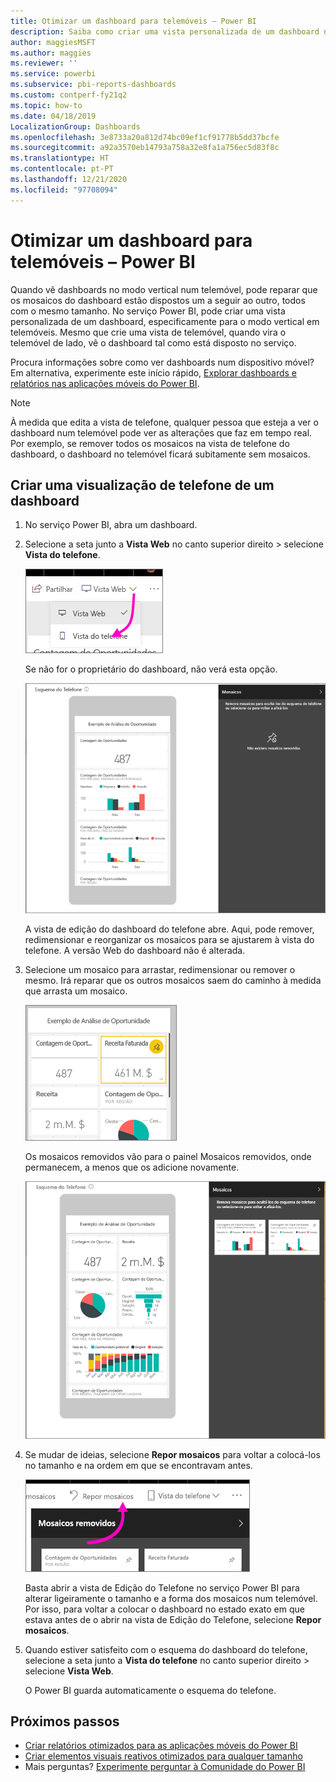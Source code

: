 ```yaml
---
title: Otimizar um dashboard para telemóveis – Power BI
description: Saiba como criar uma vista personalizada de um dashboard no serviço Power BI especificamente para visualização em telemóveis.
author: maggiesMSFT
ms.author: maggies
ms.reviewer: ''
ms.service: powerbi
ms.subservice: pbi-reports-dashboards
ms.custom: contperf-fy21q2
ms.topic: how-to
ms.date: 04/18/2019
LocalizationGroup: Dashboards
ms.openlocfilehash: 3e8733a20a812d74bc09ef1cf91778b5dd37bcfe
ms.sourcegitcommit: a92a3570eb14793a758a32e8fa1a756ec5d83f8c
ms.translationtype: HT
ms.contentlocale: pt-PT
ms.lasthandoff: 12/21/2020
ms.locfileid: "97708094"
---
```

# <a name="optimize-a-dashboard-for-mobile-phones---power-bi"></a>Otimizar um dashboard para telemóveis – Power BI 
Quando vê dashboards no modo vertical num telemóvel, pode reparar que os mosaicos do dashboard estão dispostos um a seguir ao outro, todos com o mesmo tamanho. No serviço Power BI, pode criar uma vista personalizada de um dashboard, especificamente para o modo vertical em telemóveis. Mesmo que crie uma vista de telemóvel, quando vira o telemóvel de lado, vê o dashboard tal como está disposto no serviço.

Procura informações sobre como ver dashboards num dispositivo móvel? Em alternativa, experimente este início rápido, [Explorar dashboards e relatórios nas aplicações móveis do Power BI](../consumer/mobile/mobile-apps-quickstart-view-dashboard-report.md).

> [!NOTE]
> À medida que edita a vista de telefone, qualquer pessoa que esteja a ver o dashboard num telemóvel pode ver as alterações que faz em tempo real. Por exemplo, se remover todos os mosaicos na vista de telefone do dashboard, o dashboard no telemóvel ficará subitamente sem mosaicos. 
> 
> 

## <a name="create-a-phone-view-of-a-dashboard"></a>Criar uma visualização de telefone de um dashboard
1. No serviço Power BI, abra um dashboard.
2. Selecione a seta junto a **Vista Web** no canto superior direito > selecione **Vista do telefone**.

    ![Captura de ecrã a mostrar o menu pendente da vista Web, com uma seta a apontar para a vista de Telemóvel.](media/service-create-dashboard-mobile-phone-view/power-bi-service-phone-view-dashboard.png)

    Se não for o proprietário do dashboard, não verá esta opção.

    ![Captura de ecrã a mostrar o dashboard de um telemóvel, com a opção Editar Vista para desafixar, redimensionar e reorganizar os mosaicos para que caibam na vista de telemóvel.](media/service-create-dashboard-mobile-phone-view/power-bi-mobile-edit-phone-view-canvas.png)

    A vista de edição do dashboard do telefone abre. Aqui, pode remover, redimensionar e reorganizar os mosaicos para se ajustarem à vista do telefone. A versão Web do dashboard não é alterada.


1. Selecione um mosaico para arrastar, redimensionar ou remover o mesmo. Irá reparar que os outros mosaicos saem do caminho à medida que arrasta um mosaico.
   
    ![Captura de ecrã a mostrar mosaicos de telemóvel, com uma seleção de mosaicos para arrastar, redimensionar ou desafixar.](media/service-create-dashboard-mobile-phone-view/power-bi-unpin-tile-phone-dashboard.png)
   
    Os mosaicos removidos vão para o painel Mosaicos removidos, onde permanecem, a menos que os adicione novamente.
   
    ![Captura de ecrã a mostrar o dashboard de um telemóvel, com mosaicos no painel de mosaicos desafixados.](media/service-create-dashboard-mobile-phone-view/power-bi-mobile-edit-phone-view-post-edit.png)
2. Se mudar de ideias, selecione **Repor mosaicos** para voltar a colocá-los no tamanho e na ordem em que se encontravam antes.
   
    ![Captura de ecrã a mostrar o painel de Mosaicos desafixados, com uma seta a apontar para Repor mosaicos.](media/service-create-dashboard-mobile-phone-view/power-bi-service-phone-view-reset-tiles.png)
   
    Basta abrir a vista de Edição do Telefone no serviço Power BI para alterar ligeiramente o tamanho e a forma dos mosaicos num telemóvel. Por isso, para voltar a colocar o dashboard no estado exato em que estava antes de o abrir na vista de Edição do Telefone, selecione **Repor mosaicos**.
3. Quando estiver satisfeito com o esquema do dashboard do telefone, selecione a seta junto a **Vista do telefone** no canto superior direito > selecione **Vista Web**.
   
    O Power BI guarda automaticamente o esquema do telefone.

## <a name="next-steps"></a>Próximos passos
* [Criar relatórios otimizados para as aplicações móveis do Power BI](desktop-create-phone-report.md)
* [Criar elementos visuais reativos otimizados para qualquer tamanho](../visuals/power-bi-report-visualizations.md)
* Mais perguntas? [Experimente perguntar à Comunidade do Power BI](https://community.powerbi.com/)
